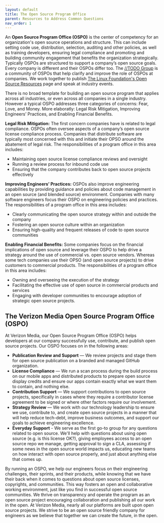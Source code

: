 ```yaml
---
layout: default
title: The Open Source Program Office
parent: Resources to Address Common Questions
nav_order: 1
---
```


An **Open Source Program Office (OSPO)** is the center of competency for an organization's open source operations and structure. This can include setting code use, distribution, selection, auditing and other policies, as well as training developers, ensuring legal compliance and promoting and building community engagement that benefits the organization strategically. Typically OSPOs are structured to support a company’s open source goals. Every company is different and their OSPOs differ too. The [//TODO Group](https://todogroup.org/) is a community of OSPOs that help clarify and improve the role of OSPOs at companies. We work together to publish [The Linux Foundation's Open Source Resources](https://www.linuxfoundation.org/resources/open-source-guides) page and speak at industry events.

There is no broad template for building an open source program that applies across all industries, or even across all companies in a single industry. However a typical OSPO addresses three categories of concerns: Fear, Love, and Money. More elaboratly: Legal Risk Mitigation, Improving Engineers’ Practices, and Enabling Financial Benefits. 

**Legal Risk Mitigation:** The first concern companies have is related to legal compliance. OSPOs often oversee aspects of a company’s open source license compliance process. Companies that distribute software are typically most concerned with this and initiate their OPSO around the abatement of legal risk. 
The responsibilities of a program office in this area includes:
* Maintaining open source license compliance reviews and oversight
* Running a review process for inbound code use 
* Ensuring that the company contributes back to open source projects effectively

**Improving Engineers’ Practices:** OSPOs also improve engineering capabilities by providing guidance and policies about code management in an open source (and blended source) environment. Companies with many software engineers focus their OSPO on engineering policies and practices. 
The responsibilities of a program office in this area includes:
* Clearly communicating the open source strategy within and outside the company
* Fostering an open source culture within an organization
* Ensuring high-quality and frequent releases of code to open source communities

**Enabling Financial Benefits:** Some companies focus on the financial implications of open source and leverage their OSPO to help drive a strategy around the use of commercial vs. open source vendors. Whereas some tech companies use their OPSO (and open source projects) to drive customers to commercial products.
The responsibilities of a program office in this area includes:
* Owning and overseeing the execution of the strategy
* Facilitating the effective use of open source in commercial products and services
* Engaging with developer communities to encourage adoption of strategic open source projects. 

## The Verizon Media Open Source Program Office (OSPO)

At Verizon Media, our Open Source Program Office (OSPO) helps developers at our company successfully use, contribute, and publish open source projects. Our OSPO focuses on in the following areas:
* **Publication Review and Support** — We review projects and stage them for open source publication on a branded and managed GitHub organization.
* **License Compliance** — We run a scan process during the build process on our mobile apps and distributed products to prepare open source display credits and ensure our apps contain exactly what we want them to contain, and nothing else.
* **Contribution Support** — We support contributions to open source projects, specifically in cases where they require a contributor license agreement to be signed or where other factors require our involvement.
* **Strategy Review** — We work with our technology leadership to ensure we use, contribute to, and create open source projects in a manner that will help reduce tech-debt, improve business outcomes, and support our goals to achieve engineering excellence.
* **Everyday Support** - We serve as the first go-to group for any questions related to open source. We'll help with questions about using open source (e.g. is this license OK?), giving employees access to an open source repo we manage, getting approval to sign a CLA, assessing if some news in the open source world impacts us, educating new teams on how interact with open source properly, and just about anything else that comes up.

By running an OSPO, we help our engineers focus on their engineering challenges, their sprints, and their products, while knowing that we have their back when it comes to questions about open source licenses, copyrights, and communities. This way fosters an open and collaborative working environment, just like you find in successful open source communities. We thrive on transparency and operate the program as an open source project encouraging collaboration and publishing all our work in the open. At Verizon Media, nearly all our platforms are built upon open source projects. We strive to be an open source friendly company for engineers as we believe that together we can create the future, in the open.
